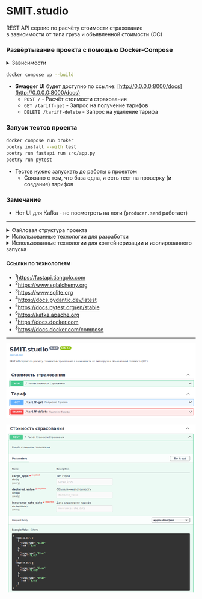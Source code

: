 # SMIT.studio

REST API сервис по расчёту стоимости страхование<br />
в зависимости от типа груза и объявленной стоимости (ОС)

### Развёртывание проекта с помощью Docker-Compose
<details>
<summary>Зависимости</summary>
<pre>
docker --version    # Docker version 27.3.1, build ce12230
poetry -V           # Poetry (version 1.8.3)
python -V           # Python 3.11.6
pytest -V           # pytest 8.3.3
</pre>
</details>

```bash
docker compose up --build
```

- **Swagger UI** будет доступно по ссылке: [http://0.0.0.0:8000/docs](http://0.0.0.0:8000/docs)
  - `POST /` - Расчёт стоимости страхования
  - `GET /tariff-get` - Запрос на получение тарифов
  - `DELETE /tariff-delete` - Запрос на удаление тарифа

### Запуск тестов проекта
```bash
docker compose run broker
poetry install --with test
poetry run fastapi run src/app.py
poetry run pytest
```
- Тестов нужно запускать до работы с проектом
  - Связано с тем, что база одна, и есть тест на проверку (и создание) тарифов

### Замечание
- Нет UI для Kafka - не посмотреть на логи (`producer.send` работает)

---

<details>
<summary>Файловая структура проекта</summary>
<pre>
tree -a -I "__pycache__|__init__.py|.idea|.pytest_cache|data" --dirsfirst
.
├── src
│   ├── core
│   │   ├── config.py
│   │   ├── dependencies.py
│   │   ├── lifespan.py
│   │   └── schemas.py
│   ├── database
│   │   ├── app.py
│   │   ├── crud.py
│   │   └── models.py
│   ├── logging
│   │   ├── app.py
│   │   └── kafka.py
│   ├── static
│   │   └── sqlite3.db
│   └── app.py
├── tests
│   ├── conftest.py
│   └── test_app.py
├── docker-compose.yml
├── Dockerfile
├── .dockerignore
├── .gitignore
├── poetry.lock
├── pyproject.toml
├── README.Docker.md
└── README.m
</pre>
</details>

<details>
<summary>Использованные технологии для разработки</summary>
<ul>
  <li>FastAPI<sup>1</sup></li>
  <li>SQLAlchemy<sup>2</sup></li>
  <li>sqlite3<sup>3</sup></li>
  <li>Pydantic<sup>4</sup></li>
  <li>pytest<sup>5</sup></li>
  <li>Apache Kafka<sup>6</sup></li>
</ul>
</details>

<details>
<summary>Использованные технологии для контейнеризации и изолированного запуска</summary>
<ul>
  <li>Docker<sup>7</sup></li>
  <li>Docker-Compose<sup>8</sup></li>
</ul>
</details>

#### Ссылки по технологиям
- <sup>1</sup>https://fastapi.tiangolo.com
- <sup>2</sup>https://www.sqlalchemy.org
- <sup>3</sup>https://www.sqlite.org
- <sup>4</sup>https://docs.pydantic.dev/latest
- <sup>5</sup>https://docs.pytest.org/en/stable
- <sup>6</sup>https://kafka.apache.org
- <sup>7</sup>https://docs.docker.com
- <sup>8</sup>https://docs.docker.com/compose

---
<p align="center"><img src="./data/rest-api.png" /></p>
<p align="center"><img src="./data/rest-api-ext.png" /></p>
